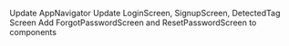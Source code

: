 Update AppNavigator 
Update LoginScreen, SignupScreen, DetectedTag Screen
Add ForgotPasswordScreen and ResetPasswordScreen to components
